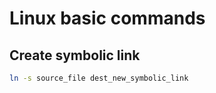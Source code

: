 # Linux basic commands

## Create symbolic link

```sh
ln -s source_file dest_new_symbolic_link
```
